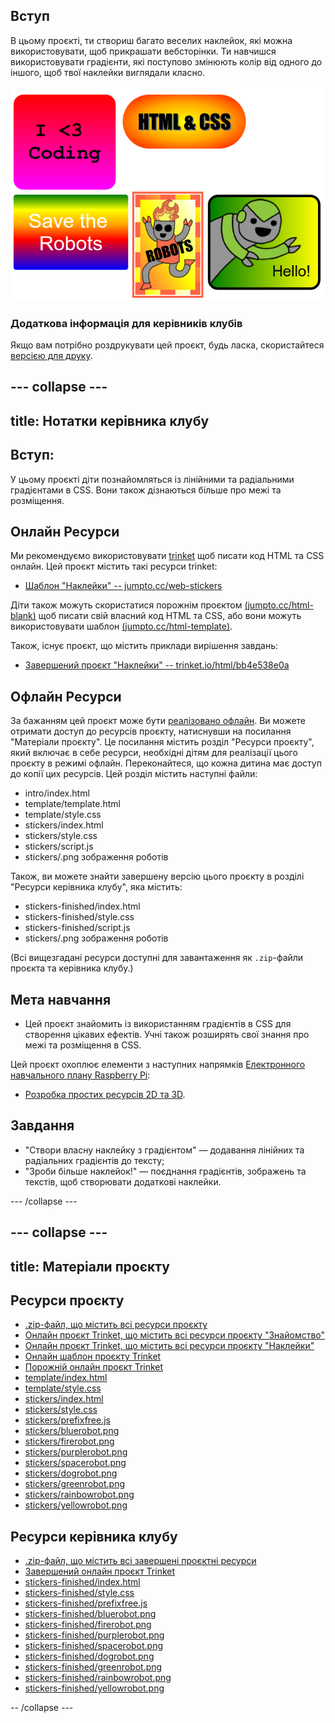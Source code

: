 ## Вступ

В цьому проєкті, ти створиш багато веселих наклейок, які можна використовувати, щоб прикрашати вебсторінки. Ти навчишся використовувати градієнти, які поступово змінюють колір від одного до іншого, щоб твої наклейки виглядали класно.

![знімок екрана](images/stickers-finished.png)

### Додаткова інформація для керівників клубів

Якщо вам потрібно роздрукувати цей проєкт, будь ласка, скористайтеся [версією для друку](https://projects.raspberrypi.org/en/projects/stickers/print).

## \--- collapse \---

## title: Нотатки керівника клубу

## Вступ:

У цьому проєкті діти познайомляться із лінійними та радіальними градієнтами в CSS. Вони також дізнаються більше про межі та розміщення.

## Онлайн Ресурси

Ми рекомендуємо використовувати [trinket](https://trinket.io/) щоб писати код HTML та CSS онлайн. Цей проєкт містить такі ресурси trinket:

* [Шаблон "Наклейки" -- jumpto.cc/web-stickers](http://jumpto.cc/web-stickers)

Діти також можуть скористатися порожнім проєктом [(jumpto.cc/html-blank)](http://jumpto.cc/html-blank) щоб писати свій власний код HTML та CSS, або вони можуть використовувати шаблон [(jumpto.cc/html-template)](http://jumpto.cc/html-template).

Також, існує проєкт, що містить приклади вирішення завдань:

* [Завершений проєкт "Наклейки" -- trinket.io/html/bb4e538e0a](https://trinket.io/html/bb4e538e0a)

## Офлайн Ресурси

За бажанням цей проєкт може бути [реалізовано офлайн](https://www.codeclubprojects.org/en-GB/resources/webdev-working-offline/). Ви можете отримати доступ до ресурсів проєкту, натиснувши на посилання "Матеріали проєкту". Це посилання містить розділ "Ресурси проєкту", який включає в себе ресурси, необхідні дітям для реалізації цього проєкту в режимі офлайн. Переконайтеся, що кожна дитина має доступ до копії цих ресурсів. Цей розділ містить наступні файли:

* intro/index.html
* template/template.html
* template/style.css
* stickers/index.html
* stickers/style.css
* stickers/script.js
* stickers/.png зображення роботів

Також, ви можете знайти завершену версію цього проєкту в розділі "Ресурси керівника клубу", яка містить:

* stickers-finished/index.html
* stickers-finished/style.css
* stickers-finished/script.js
* stickers/.png зображення роботів

(Всі вищезгадані ресурси доступні для завантаження як `.zip`-файли проєкта та керівника клубу.)

## Мета навчання

* Цей проєкт знайомить із використанням градієнтів в CSS для створення цікавих ефектів. Учні також розширять свої знання про межі та розміщення в CSS. 

Цей проєкт охоплює елементи з наступних напрямків [Електронного навчального плану Raspberry Pi](http://rpf.io/curriculum):

* [Розробка простих ресурсів 2D та 3D](https://www.raspberrypi.org/curriculum/design/creator).

## Завдання

* "Створи власну наклейку з градієнтом" — додавання лінійних та радіальних градієнтів до тексту;
* "Зроби більше наклейок!" — поєднання градієнтів, зображень та текстів, щоб створювати додаткові наклейки.

\--- /collapse \---

## \--- collapse \---

## title: Матеріали проєкту

## Ресурси проєкту

* [.zip-файл, що містить всі ресурси проєкту](http://rpf.io/p/en/stickers-go)
* [Онлайн проєкт Trinket, що містить всі ресурси проєкту "Знайомство"](http://jumpto.cc/web-intro)
* [Онлайн проєкт Trinket, що містить всі ресурси проєкту "Наклейки"](http://jumpto.cc/web-stickers)
* [Онлайн шаблон проєкту Trinket](http://jumpto.cc/trinket-template)
* [Порожній онлайн проєкт Trinket](http://jumpto.cc/trinket-blank)
* [template/index.html](resources/template-index.html)
* [template/style.css](resources/template-style.css)
* [stickers/index.html](resources/stickers-index.html)
* [stickers/style.css](resources/stickers-style.css)
* [stickers/prefixfree.js](resources/stickers-prefixfree.js)
* [stickers/bluerobot.png](resources/stickers-bluerobot.png)
* [stickers/firerobot.png](resources/stickers-firerobot.png)
* [stickers/purplerobot.png](resources/stickers-purplerobot.png)
* [stickers/spacerobot.png](resources/stickers-spacerobot.png)
* [stickers/dogrobot.png](resources/stickers-dogrobot.png)
* [stickers/greenrobot.png](resources/stickers-greenrobot.png)
* [stickers/rainbowrobot.png](resources/stickers-rainbowrobot.png)
* [stickers/yellowrobot.png](resources/stickers-yellowrobot.png)

## Ресурси керівника клубу

* [.zip-файл, що містить всі завершені проєктні ресурси](http://rpf.io/p/en/stickers-go)
* [Завершений онлайн проєкт Trinket](https://trinket.io/html/bb4e538e0a)
* [stickers-finished/index.html](resources/stickers-finished-index.html)
* [stickers-finished/style.css](resources/stickers-finished-style.css)
* [stickers-finished/prefixfree.js](resources/stickers-finished-prefixfree.js)
* [stickers-finished/bluerobot.png](resources/stickers-finished-bluerobot.png)
* [stickers-finished/firerobot.png](resources/stickers-finished-firerobot.png)
* [stickers-finished/purplerobot.png](resources/stickers-finished-purplerobot.png)
* [stickers-finished/spacerobot.png](resources/stickers-finished-spacerobot.png)
* [stickers-finished/dogrobot.png](resources/stickers-finished-dogrobot.png)
* [stickers-finished/greenrobot.png](resources/stickers-finished-greenrobot.png)
* [stickers-finished/rainbowrobot.png](resources/stickers-finished-rainbowrobot.png)
* [stickers-finished/yellowrobot.png](resources/stickers-finished-yellowrobot.png)

-- /collapse \---